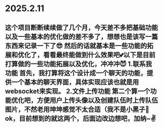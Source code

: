 # 2025.2.11
这个项目断断续续做了几个月，今天差不多把基础功能以及一些基本的优化做的差不多了，想想也是该写一篇东西来记录一下了😎
然后的话就基本是一些功能的拓展和优化了，看看最终能做到什么效果吧💕以下是目前打算做的一些功能拓展以及优化，冲冲冲😈
1.联系我功能
 首先，我打算将这个设计成一个聊天的功能，提供一个基本的聊天界面，具体实现应该也就是用websocket来实现。
2.文件上传功能
第二个算一个功能优化吧，方便用户上传头像以及创建队伍时上传队伍图片，不然老用坤坤感觉不太合适（我不是小黑子🤣
ok，目前想到的就这两个，后面边改边想吧，加纳~✌️
---

